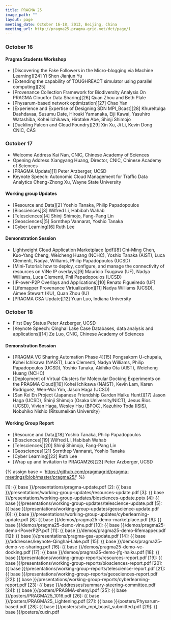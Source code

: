 ```yaml
---
title: PRAGMA 25 
image_path: ""
layout: page
meeting_date: October 16-18, 2013, Beijing, China
meeting_url: http://pragma25.pragma-grid.net/dct/page/1
---
```


### October 16

#### Pragma Students Workshop 

* [Discovering the Fake Followers in the Micro-blogging via Machine Learning][24] Yi Shen  Jianjun Yu
* [Extending the capability of TOUGHREACT simulator using parallel computing][25]
* [Provenance Collection Framework for Biodiversity Analysis On PRAGMA Cloudfor Data Sharing][26]
  Quan Zhou and Beth Plale
* [Physarum-based network optimization][27] Chao Yan
* [Experience and Expertise of Designing SDN MPI_Bcast][28] Khureltulga
  Dashdavaa, Susumu Date, Hiroaki Yamanaka, Eiji Kawai, Yasuhiro Watashiba, 
  Kohei Ichikawa, Hirotake Abe, Shinji Shimojo
* [Duckling Falcon and Cloud Foundry][29] Xin Xu, Ji Li, Kevin Dong CNIC, CAS 

### October 17

* Welcome Address Kai Nan, CNIC, Chinese Academy of Sciences
* Opening Address Xiangyang Huang, Director, CNIC, Chinese Academy of Sciences
* [PRAGMA Update][1] Peter Arzberger, UCSD
* Keynote Speech: Autonomic Cloud Management for Traffic Data Analytics Cheng-Zhong Xu, Wayne State University

#### Working group Updates

* [Resource and Data][2] Yoshio Tanaka, Philip Papadopoulos
* [Biosciences][3] Wilfred Li, Habibah Wahab
* [Telesciences][4] Shinji Shimojo, Fang-Pang Lin
* [Geosciences][5] Sornthep Vannarat, Yoshio Tanaka
* [Cyber Learning][6] Ruth Lee

#### Demonstration Session

* Lightweight Cloud Application Marketplace  [pdf][8] Chi-Ming Chen, Kuo-Yang Cheng, 
  Weicheng Huang (NCHC), Yoshio Tanaka (AIST), Luca Clementi, Nadya, Williams, Philip Papadopoulos (UCSD)
* [Mini-Tutorial: how to deploy, configure, and manage the connectivity of resources on ViNe IP overlays][9]
  Mauricio Tsugawa (UF), Nadya Williams, Luca Clementi, Phil Papadopoulos (UCSD)
* [IP-over-P2P Overlays and Applications][10] Renato Figueiredo (UF)
* [Lifemapper Provenance Virtualization][11] Nadya Williams (UCSD), Aimee Stewart (KU), Quan Zhou (IU)
* [PRAGMA GSA Update][12] Yuan Luo, Indiana University

### October 18

* First Day Status Peter Arzberger, UCSD
* [Keynote Speech: Qinghai Lake Case Databases, data analysis and applications][14] 
  Ze Luo, CNIC, Chinese Academy of Sciences

#### Demonstration Session
* [PRAGMA VC Sharing Automation Phase 4][15]  Pongsakorn U-chupala, Kohei Ichikawa (NAIST), Luca Clementi, 
  Nadya Williams, Philip Papadopoulos (UCSD), Yoshio Tanaka, Akihiko Ota (AIST), Weicheng Huang (NCHC)
* [Deployment of Virtual Clusters for Molecular Docking Experiments on the PRAGMA Cloud][16] 
  Kohei Ichikawa (NAIST), Kevin Lam, Karen Rodriguez, Wen-Wai Yim, Jason Haga (UCSD)
* [San Kei En Project (Japanese Friendship Garden Haiku Hunt)][17] 
  Jason Haga (UCSD), Shinji Shimojo (Osaka University/NICT), Jesus Rios (UCSD),
  Vivian Haga, Wesley Hsu (BPOC), Kazuhiro Toda (ISIS), Nobuhiko Nishio (Ritsumeikan University)

#### Working Group Report

* [Resource and Data][18] Yoshio Tanaka, Philip Papadopoulos
* [Biosciences][19] Wilfred Li, Habibah Wahab
* [Telesciences][20] Shinji Shimojo, Fang-Pang Lin
* [Geosciences][21] Sornthep Vannarat, Yoshio Tanaka
* [Cyber Learning][22]  Ruth Lee
* [Wrap up and Invitation to PRAGAM26][23] Peter Arzberger, UCSD

{% assign base = 'https://github.com/pragmagrid/pragma-meetings/blob/master/pragma25/' %}

[1]: {{ base }}/presentations/pragma-update.pdf
[2]: {{ base }}/presentations/working-group-updates/resources-update.pdf
[3]: {{ base }}/presentations/working-group-updates/biosciences-update.pptx
[4]: {{ base }}/presentations/working-group-updates/telescience-update.pdf
[5]: {{ base }}/presentations/working-group-updates/geoscience-update.pdf
[6]: {{ base }}/presentations/working-group-updates/cyberlearning-update.pdf
[8]: {{ base }}/demos/pragma25-demo-marketplace.pdf
[9]: {{ base }}/demos/pragma25-demo-vine.pdf
[10]: {{ base }}/demos/pragma25-demo-IPoverP2P.pdf
[11]: {{ base }}/demos/pragma25-demo-lifemapper.pdf
[12]: {{ base }}/presentations/pragma-gsa-update.pdf
[14]: {{ base }}/addresses/keynote-Qinghai-Lake.pdf
[15]: {{ base }}/demos/pragma25-demo-vc-sharing.pdf
[16]: {{ base }}/demos/pragma25-demo-vc-docking.pdf
[17]: {{ base }}/demos/pragma25-demo-jfg-haiku.pdf
[18]: {{ base }}/presentations/working-group-reports/resources-report.pdf
[19]: {{ base }}/presentations/working-group-reports/biosciences-report.pdf
[20]: {{ base }}/presentations/working-group-reports/telescience-report.pdf
[21]: {{ base }}/presentations/working-group-reports/geosciences-report.pdf
[22]: {{ base }}/presentations/working-group-reports/cyberlearning-report.pdf
[23]: {{ base }}/addresses/summary-steering-committee.pdf
[24]: {{ base }}/posters/PRAGMA-shenyi.pdf
[25]: {{ base }}/posters/PRAGMA25_1016.pdf
[26]: {{ base }}/posters/PRAGMA25_Lightening.pdf
[27]: {{ base }}/posters/Physarum-based.pdf
[28]: {{ base }}/posters/sdn_mpi_bcast_submitted.pdf
[29]: {{ base }}/posters/xuxin.pdf
